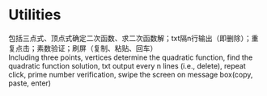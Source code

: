 # Utilities
包括三点式、顶点式确定二次函数、求二次函数解；txt隔n行输出（即删除）；重复点击；素数验证；刷屏（复制、粘贴、回车）  
Including three points, vertices determine the quadratic function, find the quadratic function solution, txt output every n lines (i.e., delete), repeat click, prime number verification, swipe the screen on message box(copy, paste, enter)
